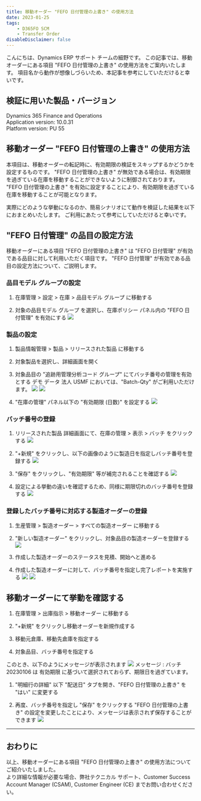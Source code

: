```yaml
---
title: 移動オーダー "FEFO 日付管理の上書き" の使用方法
date: 2023-01-25
tags: 
    - D365FO SCM
    - Transfer Order
disableDisclaimer: false
---
```


こんにちは、Dynamics ERP サポート チームの細野です。
この記事では、移動オーダーにある項目 "FEFO 日付管理の上書き" の使用方法をご案内いたします。
項目名から動作が想像しづらいため、本記事を参考にしていただけると幸いです。

<!-- more -->
## 検証に用いた製品・バージョン
Dynamics 365 Finance and Operations      
Application version: 10.0.31  
Platform version: PU 55


## 移動オーダー "FEFO 日付管理の上書き" の使用方法
本項目は、移動オーダーの転記時に、有効期限の検証をスキップするかどうかを設定するものです。
"FEFO 日付管理の上書き" が無効である場合は、有効期限を過ぎている在庫を移動することができないように制御されております。
"FEFO 日付管理の上書き" を有効に設定することにより、有効期限を過ぎている在庫を移動することが可能となります。

実際にどのような挙動になるのか、簡易シナリオにて動作を検証した結果を以下におまとめいたします。
ご利用にあたって参考にしていただけると幸いです。


## "FEFO 日付管理" の品目の設定方法
移動オーダーにある項目 "FEFO 日付管理の上書き" は "FEFO 日付管理" が有効である品目に対して利用いただく項目です。
"FEFO 日付管理" が有効である品目の設定方法について、ご説明します。


### 品目モデル グループの設定
1. 在庫管理 > 設定 > 在庫 > 品目モデル グループ に移動する

1. 対象の品目モデル グループ を選択し、在庫ポリシー パネル内の "FEFO 日付管理" を有効にする
    ![](./how-to-use-override-fefo-date-control/pic1.png)


### 製品の設定
1. 製品情報管理 > 製品 > リリースされた製品 に移動する

1. 対象製品を選択し、詳細画面を開く

1. 対象品目の "追跡用管理分析コード グループ" にてバッチ番号の管理を有効とする
  デモ データ 法人 USMF においては、"Batch-Qty" がご利用いただけます。
    ![](./how-to-use-override-fefo-date-control/pic2.png)
    ![](./how-to-use-override-fefo-date-control/pic3.png)

1. "在庫の管理" パネル以下の "有効期限 (日数)" を設定する
    ![](./how-to-use-override-fefo-date-control/pic4.png)


### バッチ番号の登録
1. リリースされた製品 詳細画面にて、在庫の管理 > 表示 > バッチ をクリックする
    ![](./how-to-use-override-fefo-date-control/pic5.png)

1. "+新規" をクリックし、以下の画像のように製造日を指定しバッチ番号を登録する
    ![](./how-to-use-override-fefo-date-control/pic6.png)

1. "保存" をクリックし、"有効期限" 等が補完されることを確認する
    ![](./how-to-use-override-fefo-date-control/pic7.png)

1. 設定による挙動の違いを確認するため、同様に期限切れのバッチ番号を登録する
    ![](./how-to-use-override-fefo-date-control/pic8.png)


### 登録したバッチ番号に対応する製造オーダーの登録
1. 生産管理 > 製造オーダー > すべての製造オーダー に移動する

1. "新しい製造オーダー" をクリックし、対象品目の製造オーダーを登録する
    ![](./how-to-use-override-fefo-date-control/pic9.png)

1. 作成した製造オーダーのステータスを見積、開始へと進める

1. 作成した製造オーダーに対して、バッチ番号を指定し完了レポートを実施する
    ![](./how-to-use-override-fefo-date-control/pic10.png)
    ![](./how-to-use-override-fefo-date-control/pic11.png)


## 移動オーダーにて挙動を確認する
1. 在庫管理 > 出庫指示 > 移動オーダー に移動する

1. "+新規" をクリックし移動オーダーを新規作成する

1. 移動元倉庫、移動先倉庫を指定する

1. 対象品目、バッチ番号を指定する

  このとき、以下のようにメッセージが表示されます
    ![](./how-to-use-override-fefo-date-control/pic12.png)
    メッセージ : バッチ 20230106 は 有効期限 に基づいて選択されておらず、期限日を過ぎています。

1. "明細行の詳細" 以下 "配送日" タブを開き、"FEFO 日付管理の上書き" を "はい" に変更する

1. 再度、バッチ番号を指定し "保存" をクリックする
  "FEFO 日付管理の上書き" の設定を変更したことにより、メッセージは表示されず保存することができます
    ![](./how-to-use-override-fefo-date-control/pic13.png)

---
## おわりに

以上、移動オーダーにある項目 "FEFO 日付管理の上書き" の使用方法についてご紹介いたしました。  
より詳細な情報が必要な場合、弊社テクニカル サポート、Customer Success Account Manager (CSAM), Customer Engineer (CE) までお問い合わせください。